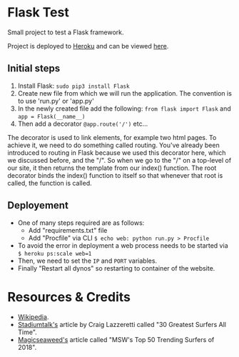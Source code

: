 # Flask Test

Small project to test a Flask framework.

Project is deployed to [Heroku](https://www.heroku.com/) and can be viewed [here](https://surfing-legends.herokuapp.com/).

## Initial steps

1. Install Flask: `sudo pip3 install Flask`
2. Create new file from which we will run the application. The convention is to use 'run.py' or 'app.py' 
3. In the newly created file add the following: `from flask import Flask` and `app = Flask(__name__)`
4. Then add a decorator `@app.route('/')` etc...


The decorator is used to link elements, for example two html pages. To achieve it, we need to do something called routing. You've already been introduced to routing in Flask because we used this decorator here, which we discussed before, and the "/". So when we go to the "/" on a top-level of our site, it then returns the template from our index() function. The root decorator binds the index() function to itself so that whenever that root is called, the function is called.

## Deployement

- One of many steps required are as follows:
    - Add "requirements.txt" file
    - Add "Procfile" via CLI `$ echo web: python run.py > Procfile`
- To avoid the error in deployment a web process needs to be started via `$ heroku ps:scale web=1`
- Then, we need to set the `IP` and `PORT` variables.
- Finally "Restart all dynos" so restarting to container of the website.

# Resources & Credits

- [Wikipedia](https://en.wikipedia.org/wiki/Main_Page).
- [Stadiumtalk's](https://www.stadiumtalk.com/s/30-greatest-surfers-all-time-d5b3a7ac8d154562) article by Craig Lazzeretti called "30 Greatest Surfers All Time".
- [Magicseaweed's](https://magicseaweed.com/news/msws-top-50-trending-surfers-of-2018/11117/) article called "MSW's Top 50 Trending Surfers of 2018".
